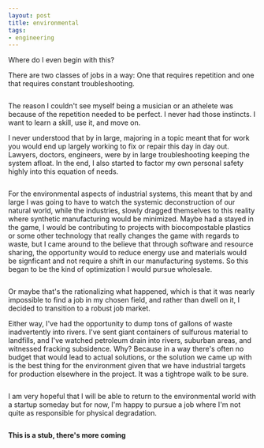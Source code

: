 ```yaml
---
layout: post
title: environmental
tags:
- engineering
---
```


Where do I even begin with this?

There are two classes of jobs in a way: One that requires repetition and one that requires constant troubleshooting.

<img src="kord.jpg" alt="">

The reason I couldn't see myself being a musician or an athelete was because of the repetition needed to be perfect. I never had those instincts. I want to learn a skill, use it, and move on.

I never understood that by in large, majoring in a topic meant that for work you would end up largely working to fix or repair this day in day out. Lawyers, doctors, engineers, were by in large troubleshooting keeping the system afloat. In the end, I also started to factor my own personal safety highly into this equation of needs.

<img src="lift.jpg" alt="">

For the environmental aspects of industrial systems, this meant that by and large I was going to have to watch the systemic deconstruction of our natural world, while the industries, slowly dragged themselves to this reality where synthetic manufacturing would be minimized. Maybe had a stayed in the game, I would be contributing to projects with biocompostable plastics or some other technology that really changes the game with regards to waste, but I came around to the believe that through software and resource sharing, the opportunity would to reduce energy use and materials would be signficant and not require a shift in our manufacturing systems. So this began to be the kind of optimization I would pursue wholesale.

<img src="plub.jpg" alt="">

Or maybe that's the rationalizing what happened, which is that it was nearly impossible to find a job in my chosen field, and rather than dwell on it, I decided to transition to a robust job market.

Either way, I've had the opportunity to dump tons of gallons of waste inadvertently into rivers. I've sent giant containers of sulfurous material to landfills, and I've watched petroleum drain into rivers, suburban areas, and witnessed fracking subsidence. Why? Because in a way there's often no budget that would lead to actual solutions, or the solution we came up with is the best thing for the environment given that we have industrial targets for production elsewhere in the project. It was a tightrope walk to be sure.

<img src="drake.jpg" alt="">

I am very hopeful that I will be able to return to the environmental world with a startup someday but for now, I'm happy to pursue a job where I'm not quite as responsible for physical degradation.

<img src="gasket.jpg" alt="">

**This is a stub, there's more coming**
